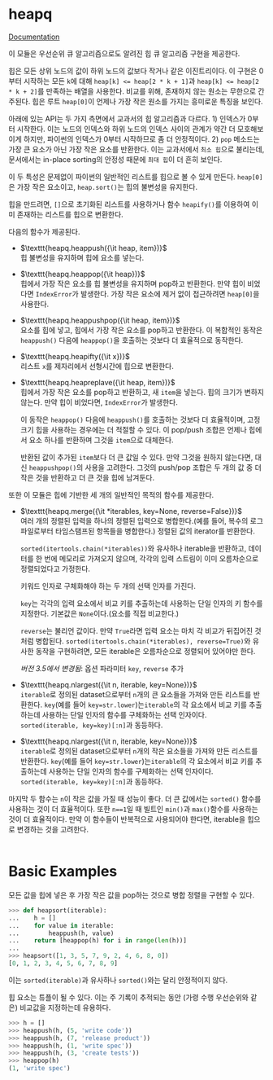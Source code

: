 # heapq
[Documentation](https://docs.python.org/3/library/heapq.html)

이 모듈은 우선순위 큐 알고리즘으로도 알려진 힙 큐 알고리즘 구현을 제공한다.

힙은 모든 상위 노드의 값이 하위 노드의 값보다 작거나 같은 이진트리이다. 이 구현은 0부터 시작하는 모든 `k`에 대해 `heap[k] <= heap[2 * k + 1]`과 `heap[k] <= heap[2 * k + 2]`를 만족하는 배열을 사용한다. 비교를 위해, 존재하지 않는 원소는 무한으로 간주된다. 힙은 루트 `heap[0]`이 언제나 가장 작은 원소를 가지는 흥미로운 특징을 보인다.

아래에 있는 API는 두 가지 측면에서 교과서의 힙 알고리즘과 다르다. 1) 인덱스가 0부터 시작한다. 이는 노드의 인덱스와 하위 노드의 인덱스 사이의 관계가 약간 더 모호해보이게 하지만, 파이썬의 인덱스가 0부터 시작하므로 좀 더 안정적이다. 2) `pop` 메소드는 가장 큰 요소가 아닌 가장 작은 요소를 반환한다. 이는 교과서에서 `최소 힙`으로 불리는데, 문서에서는 in-place sorting의 안정성 때문에 `최대 힙`이 더 흔히 보인다.

이 두 특성은 문제없이 파이썬의 일반적인 리스트를 힙으로 볼 수 있게 만든다. `heap[0]`은 가장 작은 요소이고, `heap.sort()`는 힙의 불변성을 유지한다.

힙을 만드려면, `[]`으로 초기화된 리스트를 사용하거나 함수 `heapify()`를 이용하여 이미 존재하는 리스트를 힙으로 변환한다.

다음의 함수가 제공된다.

- $\texttt{heapq.heappush({\it heap, item})}$<br>
  힙 불변성을 유지하며 힙에 요소를 넣는다.

- $\texttt{heapq.heappop({\it heap})}$<br>
  힙에서 가장 작은 요소를 힙 불변성을 유지하며 pop하고 반환한다. 만약 힙이 비었다면 `IndexError`가 발생한다. 가장 작은 요소에 제거 없이 접근하려면 `heap[0]`을 사용한다.

- $\texttt{heapq.heappushpop({\it heap, item})}$<br>
  요소를 힙에 넣고, 힙에서 가장 작은 요소를 pop하고 반환한다. 이 복합적인 동작은 `heappush()` 다음에 `heappop()`을 호출하는 것보다 더 효율적으로 동작한다.

- $\texttt{heapq.heapifty({\it x})}$<br>
  리스트 `x`를 제자리에서 선형시간에 힙으로 변환한다.

- $\texttt{heapq.heapreplave({\it heap, item})}$<br>
  힙에서 가장 작은 요소를 pop하고 반환하고, 새 `item`을 넣는다. 힙의 크기가 변하지 않는다. 만약 힙이 비었다면, `IndexError`가 발생한다.

  이 동작은 `heappop()` 다음에 `heappush()`를 호출하는 것보다 더 효율적이며, 고정 크기 힙을 사용하는 경우에는 더 적절할 수 있다. 이 pop/push 조합은 언제나 힙에서 요소 하나를 반환하며 그것을 `item`으로 대체한다.

  반환된 값이 추가된 `item`보다 더 큰 값일 수 있다. 만약 그것을 원하지 않는다면, 대신 `heappushpop()`의 사용을 고려한다. 그것의 push/pop 조합은 두 개의 값 중 더 작은 것을 반환하고 더 큰 것을 힙에 남겨둔다.

또한 이 모듈은 힙에 기반한 세 개의 일반적인 목적의 함수를 제공한다.

- $\texttt{heapq.merge({\it *iterables, key=None, reverse=False})}$<br>
  여러 개의 정렬된 입력을 하나의 정렬된 입력으로 병합한다.(예를 들어, 복수의 로그 파일로부터 타임스탬프된 항목들을 병합한다.) 정렬된 값의 iterator를 반환한다.

  `sorted(itertools.chain(*iterables))`와 유사하나 iterable을 반환하고, 데이터를 한 번에 메모리로 가져오지 않으며, 각각의 입력 스트림이 이미 오름차순으로 정렬되었다고 가정한다.

  키워드 인자로 구체화해야 하는 두 개의 선택 인자를 가진다.

  `key`는 각각의 입력 요소에서 비교 키를 추출하는데 사용하는 단일 인자의 키 함수를 지정한다. 기본값은 `None`이다.(요소를 직접 비교한다.)

  `reverse`는 불리언 값이다. 만약 `True`라면 입력 요소는 마치 각 비교가 뒤집어진 것처럼 병합된다. `sorted(itertools.chain(*iterables), reverse=True)`와 유사한 동작을 구현하려면, 모든 iterable은 오름차순으로 정렬되어 있어야만 한다.

  *버전 3.5에서 변경됨*: 옵션 파라미터 `key`, `reverse` 추가

- $\texttt{heapq.nlargest({\it n, iterable, key=None})}$<br>
  `iterable`로 정의된 dataset으로부터 `n`개의 큰 요소들을 가져와 만든 리스트를 반환한다. `key`(예를 들어 `key=str.lower`)는`iterable`의 각 요소에서 비교 키를 추출하는데 사용하는 단일 인자의 함수를 구체화하는 선택 인자이다. `sorted(iterable, key=key)[:n]`과 동등하다.

- $\texttt{heapq.nlargest({\it n, iterable, key=None})}$<br>
  `iterable`로 정의된 dataset으로부터 `n`개의 작은 요소들을 가져와 만든 리스트를 반환한다. `key`(예를 들어 `key=str.lower`)는`iterable`의 각 요소에서 비교 키를 추출하는데 사용하는 단일 인자의 함수를 구체화하는 선택 인자이다. `sorted(iterable, key=key)[:n]`과 동등하다.

마지막 두 함수는 `n`이 작은 값을 가질 때 성능이 좋다. 더 큰 값에서는 `sorted()` 함수를 사용하는 것이 더 효율적이다. 또한 `n==1`일 때 빌트인 `min()`과 `max()`함수를 사용하는 것이 더 효율적이다. 만약 이 함수들이 반복적으로 사용되어야 한다면, iterable을 힙으로 변경하는 것을 고려한다.
<br><br>

# Basic Examples
모든 값을 힙에 넣은 후 가장 작은 값을 pop하는 것으로 병합 정렬을 구현할 수 있다.

```python
>>> def heapsort(iterable):
...    h = []
...    for value in iterable:
...        heappush(h, value)
...    return [heappop(h) for i in range(len(h))]
...
>>> heapsort([1, 3, 5, 7, 9, 2, 4, 6, 8, 0])
[0, 1, 2, 3, 4, 5, 6, 7, 8, 9]
```

이는 `sorted(iterable)`과 유사하나 `sorted()`와는 달리 안정적이지 않다.

힙 요소는 튜플이 될 수 있다. 이는 주 기록이 추적되는 동안 (가령 수행 우선순위와 같은) 비교값을 지정하는데 유용하다.

```python
>>> h = []
>>> heappush(h, (5, 'write code'))
>>> heappush(h, (7, 'release product'))
>>> heappush(h, (1, 'write spec'))
>>> heappush(h, (3, 'create tests'))
>>> heappop(h)
(1, 'write spec')
```
<br><br>
